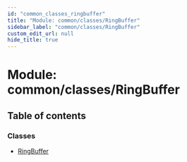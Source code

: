 ```yaml
---
id: "common_classes_ringbuffer"
title: "Module: common/classes/RingBuffer"
sidebar_label: "common/classes/RingBuffer"
custom_edit_url: null
hide_title: true
---
```


# Module: common/classes/RingBuffer

## Table of contents

### Classes

- [RingBuffer](../classes/common_classes_ringbuffer.ringbuffer.md)
